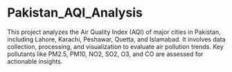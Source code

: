 # Pakistan_AQI_Analysis
This project analyzes the Air Quality Index (AQI) of major cities in Pakistan, including Lahore, Karachi, Peshawar, Quetta, and Islamabad. It involves data collection, processing, and visualization to evaluate air pollution trends. Key pollutants like PM2.5, PM10, NO2, SO2, O3, and CO are assessed for actionable insights.
